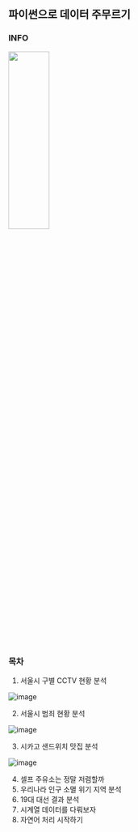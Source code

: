 ## 파이썬으로 데이터 주무르기

### INFO

<img src="http://image.kyobobook.co.kr/images/book/xlarge/474/x9791186697474.jpg" width="40%" height="30%"></img> </br>

### 목차
1. 서울시 구별 CCTV 현황 분석

![image](https://user-images.githubusercontent.com/65642065/182362965-97beeaa8-027d-4d68-b8e3-cce7b268d3db.png)

2. 서울시 범죄 현황 분석

![image](https://user-images.githubusercontent.com/65642065/182363131-c275c3a3-284d-4867-9d40-fb76da610c1e.png)

3. 시카고 샌드위치 맛집 분석

![image](https://user-images.githubusercontent.com/65642065/183851235-fa6dfec8-abed-4ee1-8b7c-ccc23097201b.png)


4. 셀프 주유소는 정말 저렴할까
5. 우리나라 인구 소멸 위기 지역 분석
6. 19대 대선 결과 분석
7. 시계열 데이터를 다뤄보자
8. 자연어 처리 시작하기
